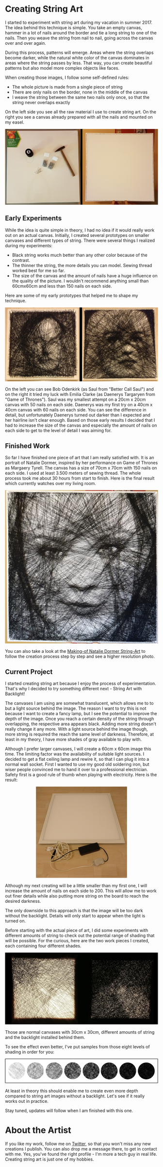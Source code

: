 # Creating String Art

I started to experiment with string art during my vacation in summer 2017. The idea behind this technique is simple. You take an empty canvas, hammer in a lot of nails around the border and tie a long string to one of the nails. Then you weave the string from nail to nail, going across the canvas over and over again.

During this process, patterns will emerge. Areas where the string overlaps become darker, while the natural white color of the canvas dominates in areas where the string passes by less. That way, you can create beautiful patterns but also model more complex objects like faces.

When creating those images, I follow some self-defined rules:

* The whole picture is made from a single piece of string
* There are only nails on the border, none in the middle of the canvas
* I weave the string between the same two nails only once, so that the string never overlaps exactly

On the left side you see all the raw material I use to create string art. On the right you see a canvas already prepared with all the nails and mounted on my easel.

<p align="center"><img src="./images/raw_material.jpg"></p>

## Early Experiments

While the idea is quite simple in theory, I had no idea if it would really work out on an actual canvas. Initially, I created several prototypes on smaller canvases and different types of string. There were several things I realized during my experiments:

* Black string works much better than any other color because of the contrast.
* The thinner the string, the more details you can model. Sewing thread worked best for me so far.
* The size of the canvas and the amount of nails have a huge influence on the quality of the picture. I wouldn't recommend anything small than 60cmx60cm and less than 150 nails on each side.

Here are some of my early prototypes that helped me to shape my technique.

<p align="center"><img src="./images/early_experiments.jpg"></p>

On the left you can see Bob Odenkirk (as Saul from "Better Call Saul") and on the right it tried my luck with Emilia Clarke (as Daenerys Targaryen from "Game of Thrones"). Saul was my smallest attempt on a 20cm x 20cm canvas with 50 nails on each side. Daenerys was my first try on a 40cm x 40cm canvas with 60 nails on each side. You can see the difference in detail, but unfortunately Daenerys turned out darker than I expected and her hairline isn't clear enough. Based on those early results I decided that I had to increase the size of the canvas and especially the amount of nails on each side to get to the level of detail I was aiming for.

## Finished Work

So far I have finished one piece of art that I am really satisfied with. It is an portrait of Natalie Dormer, inspired by her performance on Game of Thrones as Margaery Tyrell. The canvas has a size of 70cm x 70cm with 150 nails on each side. I used at least 3.500 meters of sewing thread. The whole process took me about 30 hours from start to finish. Here is the final result which currently watches over my living room.

<p align="center"><img src="./images/natalie_dormer.jpg"></p>

You can also take a look at the [Making-of Natalie Dormer String-Art](./making-of-natalie-dormer-string-art/README.md#natalie-dormer-string-art-portrait) to follow the creation process step by step and see a higher resolution photo.

## Current Project

I started creating string art because I enjoy the process of experimentation. That's why I decided to try something different next - String Art with Backlight!

The canvases I am using are somewhat translucent, which allows me to to but a light source behind the image. The reason I want to try this is not because I want to create a fancy lamp, but I see the potential to improve the depth of the image. Once you reach a certain density of the string through overlapping, the respective area appears black. Adding more string doesn't really change it any more. With a light source behind the image though, more string is required the reach the same level of darkness. Therefore, at least in my theory, I have more shades of gray available to play with.

Although I prefer larger canvases, I will create a 60cm x 60cm image this time. The limiting factor was the availability of suitable light sources. I decided to get a flat ceiling lamp and rewire it, so that I can plug it into a normal wall socket. First I wanted to use my good old soldering iron, but wiser people convinced me to hand it over to a professional electrician. Safety first is a good rule of thumb when playing with electricity. Here is the result:

<p align="center"><img src="./images/lamp_modified.jpg"></p>

Although my next creating will be a little smaller than my first one, I will increase the amount of nails on each side to 200. This will allow me to work out finer details while also putting more string on the board to reach the desired darkness.

The only downside to this approach is that the image will be too dark without the backlight. Details will only start to appear when the light is turned on.

Before starting with the actual piece of art, I did some experiments with different amounts of string to check out the potential range of shading that will be possible. For the curious, here are the two work pieces I created, each containing four different shades.

<p align="center"><img src="./images/shading_research.jpg"></p>

Those are normal canvases with 30cm x 30cm, different amounts of string and the backlight installed behind them.

To see the effect even better, I've put samples from those eight levels of shading in order for you:

<p align="center"><img src="./images/shading_research_samples.jpg"></p>

At least in theory this should enable me to create even more depth compared to string art images without a backlight. Let's see if it really works out in practice.

Stay tuned, updates will follow when I am finished with this one.

# About the Artist

If you like my work, follow me on [Twitter](https://twitter.com/Dementophobia), so that you won't miss any new creations I publish. You can also drop me a message there, to get in contact with me. Yes, you've found the right profile - I'm more a tech guy in real life. Creating string art is just one of my hobbies.